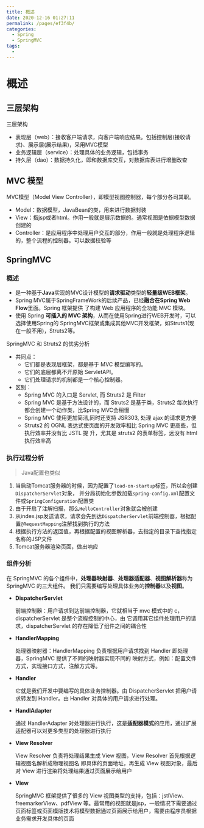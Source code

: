 ```yaml
---
title: 概述
date: 2020-12-16 01:27:11
permalink: /pages/ef3f4b/
categories:
  - Spring
  - SpringMVC
tags:
  - 
---
```

# 概述

## 三层架构

三层架构

* 表现层（web）：接收客户端请求，向客户端响应结果。包括控制层(接收请求)、展示层(展示结果)，采用MVC模型 
* 业务逻辑层（service）：处理具体的业务逻辑，包括事务
* 持久层（dao）：数据持久化，即和数据库交互，对数据库表进行增删改查 



## MVC 模型

MVC模型（Model View Controller），即模型视图控制器，每个部分各司其职。 

* Model：数据模型，JavaBean的类，用来进行数据封装
* View：指jsp或者html。作用一般就是展示数据的。通常视图是依据模型数据创建的
* Controller：是应用程序中处理用户交互的部分，作用一般就是处理程序逻辑的，整个流程的控制器。可以数据校验等



## SpringMVC

### 概述

* 是一种基于**Java**实现的MVC设计模型的**请求驱动**类型的**轻量级WEB框架**。 
* Spring MVC属于SpringFrameWork的后续产品，已经**融合在Spring Web Flow**里面。Spring 框架提供 了构建 Web 应用程序的全功能 MVC 模块。 
* 使用 Spring **可插入的 MVC 架构**，从而在使用Spring进行WEB开发时，可以选择使用Spring的 SpringMVC框架或集成其他MVC开发框架，如Struts1(现在一般不用)，Struts2等。 

SpringMVC 和 Struts2 的优劣分析

* 共同点：  
    * 它们都是表现层框架，都是基于 MVC 模型编写的。  
    * 它们的底层都离不开原始 ServletAPI。  
    * 它们处理请求的机制都是一个核心控制器。 
* 区别：
    * Spring MVC 的入口是 Servlet, 而 Struts2 是 Filter 
    * Spring MVC 是基于方法设计的，而 Struts2 是基于类，Struts2 每次执行都会创建一个动作类，比Spring MVC会稍慢
    * Spring MVC 使用更加简洁,同时还支持 JSR303, 处理 ajax 的请求更方便 
    * Struts2 的 OGNL 表达式使页面的开发效率相比 Spring MVC 更高些，但执行效率并没有比 JSTL 提 升，尤其是 struts2 的表单标签，远没有 html 执行效率高



### 执行过程分析

>   Java配置也类似

1. 当启动Tomcat服务器的时候，因为配置了`load-on-startup`标签，所以会创建`DispatcherServlet`对象， 并分局初始化参数加载`spring-config.xml`配置文件或`SpringConfiguration`配置类 
2. 由于开启了注解扫描，那么`HelloController`对象就会被创建
3. 从index.jsp发送请求，请求会先到达`DispatcherServlet`前端控制器，根据配置`@RequestMapping`注解找到执行的方法
4. 根据执行方法的返回值，再根据配置的视图解析器，去指定的目录下查找指定名称的JSP文件 
5. Tomcat服务器渲染页面，做出响应 



### 组件分析

在 SpringMVC 的各个组件中，**处理器映射器**、**处理器适配器**、**视图解析器**称为 SpringMVC 的三大组件。 我们只需要编写处理具体业务的**控制器**以及**视图**。

* **DispatcherServlet**

    前端控制器：用户请求到达前端控制器，它就相当于 mvc 模式中的 c，dispatcherServlet 是整个流程控制的中心，由 它调用其它组件处理用户的请求，dispatcherServlet 的存在降低了组件之间的耦合性

* **HandlerMapping**

    处理器映射器：HandlerMapping 负责根据用户请求找到 Handler 即处理器，SpringMVC 提供了不同的映射器实现不同的 映射方式，例如：配置文件方式，实现接口方式，注解方式等。 

* **Handler**

    它就是我们开发中要编写的具体业务控制器。由 DispatcherServlet 把用户请求转发到 Handler。由 Handler 对具体的用户请求进行处理。

* **HandlAdapter**

    通过 HandlerAdapter 对处理器进行执行，这是**适配器模式**的应用，通过扩展适配器可以对更多类型的处理器进行执行

* **View Resolver**

    View Resolver 负责将处理结果生成 View 视图，View Resolver 首先根据逻辑视图名解析成物理视图名 即具体的页面地址，再生成 View 视图对象，最后对 View 进行渲染将处理结果通过页面展示给用户

* **View**

    SpringMVC 框架提供了很多的 View 视图类型的支持，包括：jstlView、freemarkerView、pdfView 等。最常用的视图就是jsp，一般情况下需要通过页面标签或页面模版技术将模型数据通过页面展示给用户，需要由程序员根据业务需求开发具体的页面

